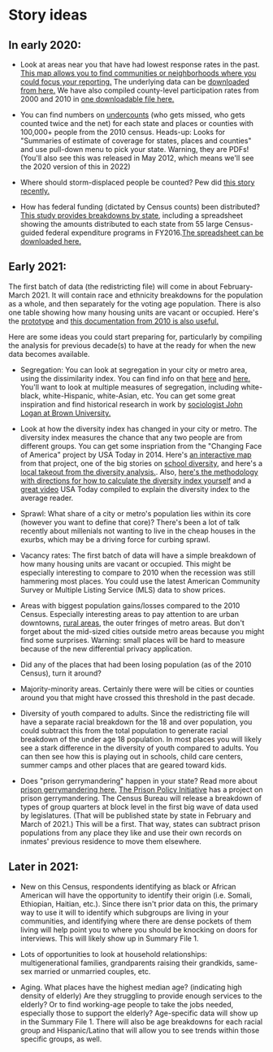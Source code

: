 # Story ideas

## In early 2020:
* Look at areas near you that have had lowest response rates in the past. <a href="https://www.census.gov/library/visualizations/2017/geo/roam.html">This map allows you to find communities or neighborhoods where you could focus your reporting.</a> The underlying data can be <a href="https://www.census.gov/topics/research/guidance/planning-databases.html"> downloaded from here.</a> We have also compiled county-level participation rates from 2000 and 2010 in <a href="https://mjwebster.github.io/NICAR_Census2020/pages/data">one downloadable file here.</a>

* You can find numbers on <a href="https://www.census.gov/coverage_measurement/post-enumeration_surveys/2010_results.html">undercounts</a> (who gets missed, who gets counted twice and the net) for each state and places or counties with 100,000+ people from the 2010 census. Heads-up: Looks for "Summaries of estimate of coverage for states, places and counties" and use pull-down menu to pick your state. Warning, they are PDFs! (You'll also see this was released in May 2012, which means we'll see the 2020 version of this in 2022) 

* Where should storm-displaced people be counted? Pew did <a href="https://www.pewtrusts.org/en/research-and-analysis/blogs/stateline/2020/02/11/census-gives-opposite-advice-to-tornado-damaged-dayton-flood-ravaged-houston">this story recently.</a>

* How has federal funding (dictated by Census counts) been distributed? <a href="https://gwipp.gwu.edu/counting-dollars-2020-role-decennial-census-geographic-distribution-federal-funds">This study provides breakdowns by state</a>, including a spreadsheet showing the amounts distributed to each state from 55 large Census-guided federal expenditure programs in FY2016.<a href="https://gwipp.gwu.edu/sites/g/files/zaxdzs2181/f/downloads/CFD%20%235%20--%2055%20Large%20Census-guided%20Programs%20by%20State%20FY2016.xlsx">The spreadsheet can be downloaded here.</a>



## Early 2021:
The first batch of data (the redistricting file) will come in about February-March 2021. It will contain race and ethnicity breakdowns for the population as a whole, and then separately for the voting age population. There is also one table showing how many housing units are vacant or occupied.  Here's the <a href="https://www2.census.gov/programs-surveys/decennial/rdo/about/2020-census-program/Phase3/Phase3_prototype_schematic_final.pdf?#">prototype</a> and <a href="https://www.census.gov/prod/cen2010/doc/pl94-171.pdf">this documentation from 2010 is also useful.</a>

Here are some ideas you could start preparing for, particularly by compiling the analysis for previous decade(s) to have at the ready for when the new data becomes available.

* Segregation: You can look at segregation in your city or metro area, using the dissimilarity index. You can find info on that <a href="http://www.censusscope.org/about_dissimilarity.html"> here</a> and <a href="https://www.census.gov/hhes/www/housing/resseg/pdf/app_b.pdf"> here.</a> You'll want to look at multiple measures of segregation, including white-black, white-Hispanic, white-Asian, etc. You can get some great inspiration and find historical research in work by <a href="https://www.brown.edu/academics/spatial-structures-in-social-sciences/american-communities-project">sociologist John Logan at Brown University.</a> 

* Look at how the diversity index has changed in your city or metro. The diversity index measures the chance that any two people are from different groups. You can get some inspriation from the "Changing Face of America" project by USA Today in 2014. Here's <a href="https://www.usatoday.com/pages/interactives/div100-map/">an interactive map</a> from that project, one of the big stories on  <a href="https://www.usatoday.com/story/news/nation/2014/11/25/minnesota-school-race-diversity/18919391/">school diversity</a>, and here's a <a href="https://www.lohud.com/story/news/investigations/2014/10/22/diverse-yet-segregated/17690721/">local takeout from the diversity analysis.</a>. Also, <a href="https://www.usatoday.com/story/news/nation/2014/10/21/diversity-index-data-how-we-did-report/17432103/">here's the methodology with directions for how to calculate the diversity index yourself</a> and a <a href="https://www.usatoday.com/videos/news/nation/2015/03/18/17657383/">great video</a> USA Today compiled to explain the diversity index to the average reader.

* Sprawl: What share of a city or metro's population lies within its core (however you want to define that core)? There's been a lot of talk recently about millenials not wanting to live in the cheap houses in the exurbs, which may be a driving force for curbing sprawl.

* Vacancy rates: The first batch of data will have a simple breakdown of how many housing units are vacant or occupied. This might be especially interesting to compare to 2010 when the recession was still hammering most places. You could use the latest American Community Survey or Multiple Listing Service (MLS) data to show prices.

* Areas with biggest population gains/losses compared to the 2010 Census. Especially interesting areas to pay attention to are urban downtowns, <a href="https://www.wxpr.org/post/rural-counties-depopulating-while-urban-areas-grow-report#stream/0">rural areas</a>, the outer fringes of metro areas. But don't forget about the mid-sized cities outside metro areas because you might find some surprises. Warning: small places will be hard to measure because of the new differential privacy application.

* Did any of the places that had been losing population (as of the 2010 Census), turn it around?

* Majority-minority areas. Certainly there were will be cities or counties around you that might have crossed this threshold in the past decade. 

* Diversity of youth compared to adults. Since the redistricting file will have a separate racial breakdown for the 18 and over population, you could subtract this from the total population to generate racial breakdown of the under age 18 population. In most places you will likely see a stark difference in the diversity of youth compared to adults. You can then see how this is playing out in schools, child care centers, summer camps and other places that are geared toward kids.

* Does "prison gerrymandering" happen in your state? Read more about <a href="https://www.valdostadailytimes.com/news/ga_fl_news/ghost-populations-prisoners-who-can-t-vote-counted-in-census/article_f80ecfe6-4386-11ea-8c08-1336678e9e7c.html"> prison gerrymandering here.</a> <a href=" https://www.prisonersofthecensus.org">The Prison Policy Initiative</a> has a project on prison gerrymandering. 
The Census Bureau will release a breakdown of types of group quarters at block level in the first big wave of data used by legislatures. (That will be published state by state in February and March of 2021.) This will be a first. That way, states can subtract prison populations from any place they like and use their own records on inmates' previous residence to move them elsewhere.


## Later in 2021:
* New on this Census, respondents identifying as black or African American will have the opportunity to identify their origin (i.e. Somali, Ethiopian, Haitian, etc.). Since there isn't prior data on this, the primary way to use it will to identify which subgroups are living in your communities, and identifying where there are dense pockets of them living will help point you to where you should be knocking on doors for interviews. This will likely show up in Summary File 1.

* Lots of opportunities to look at household relationships: multigenerational families, grandparents raising their grandkids, same-sex married or unmarried couples, etc.

* Aging. What places have the highest median age? (indicating high density of elderly) Are they struggling to provide enough services to the elderly? Or to find working-age people to take the jobs needed, especially those to support the elderly? Age-specific data will show up in the Summary File 1. There will also be age breakdowns for each racial group and Hispanic/Latino that will allow you to see trends within those specific groups, as well.




